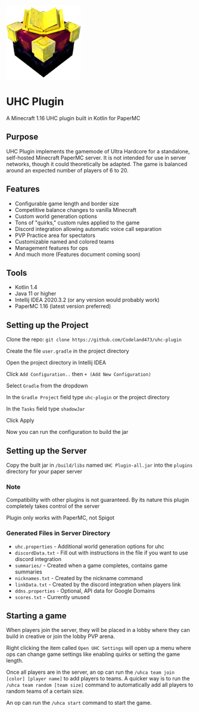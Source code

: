 <img src="uhc icon.png" alt="UHC Enchanting Table Icon" width="200"/> 
<h1>
    UHC Plugin 
</h1>

A Minecraft 1.16 UHC plugin built in Kotlin for PaperMC

## Purpose

UHC Plugin implements the gamemode of Ultra Hardcore for a standalone, self-hosted Minecraft PaperMC server. It is not intended for use in server networks, though it could theoretically be adapted. The game is balanced around an expected number of players of 6 to 20.

## Features

* Configurable game length and border size
* Competitive balance changes to vanilla Minecraft
* Custom world generation options
* Tons of "quirks," custom rules applied to the game
* Discord integration allowing automatic voice call separation
* PVP Practice area for spectators
* Customizable named and colored teams
* Management features for ops
* And much more (Features document coming soon)

## Tools

* Kotlin 1.4
* Java 11 or higher
* Intellij IDEA 2020.3.2 (or any version would probably work)
* PaperMC 1.16 (latest version preferred) 

## Setting up the Project

Clone the repo: `git clone https://github.com/Codeland473/uhc-plugin`

Create the file `user.gradle` in the project directory

Open the project directory in Intellij IDEA

Click `Add Configuration..` then `+ (Add New Configuration)`

Select `Gradle` from the dropdown

In the `Gradle Project` field type `uhc-plugin` or the project directory

In the `Tasks` field type `shadowJar`

Click Apply

Now you can run the configuration to build the jar

## Setting up the Server

Copy the built jar in `/build/libs` named `UHC Plugin-all.jar` into the `plugins` directory for your paper server

### Note

Compatibility with other plugins is not guaranteed. By its nature this plugin completely takes control of the server

Plugin only works with PaperMC, not Spigot

### Generated Files in Server Directory

* `uhc.properties` - Additional world generation options for uhc
* `discordData.txt` - Fill out with instructions in the file if you want to use discord integration
* `summaries/` - Created when a game completes, contains game summaries
* `nicknames.txt` - Created by the nickname command
* `linkData.txt` - Created by the discord integration when players link
* `ddns.properties` - Optional, API data for Google Domains 
* `scores.txt` - Currently unused

## Starting a game

When players join the server, they will be placed in a lobby where they can build in creative or join the lobby PVP arena.

Right clicking the item called `Open UHC Settings` will open up a menu where ops can change game settings like enabling quirks or setting the game length. 

Once all players are in the server, an op can run the `/uhca team join [color] [player name]` to add players to teams. A quicker way is to run the `/uhca team random [team size]` command to automatically add all players to random teams of a certain size.

An op can run the `/uhca start` command to start the game.
